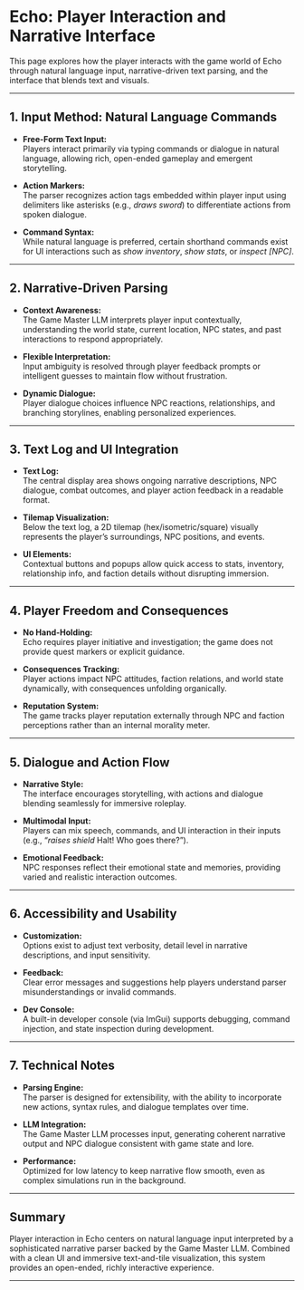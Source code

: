 # Echo: Player Interaction and Narrative Interface

This page explores how the player interacts with the game world of Echo through natural language input, narrative-driven text parsing, and the interface that blends text and visuals.

---

## 1. Input Method: Natural Language Commands

- **Free-Form Text Input:**  
  Players interact primarily via typing commands or dialogue in natural language, allowing rich, open-ended gameplay and emergent storytelling.

- **Action Markers:**  
  The parser recognizes action tags embedded within player input using delimiters like asterisks (e.g., *draws sword*) to differentiate actions from spoken dialogue.

- **Command Syntax:**  
  While natural language is preferred, certain shorthand commands exist for UI interactions such as *show inventory*, *show stats*, or *inspect [NPC]*.

---

## 2. Narrative-Driven Parsing

- **Context Awareness:**  
  The Game Master LLM interprets player input contextually, understanding the world state, current location, NPC states, and past interactions to respond appropriately.

- **Flexible Interpretation:**  
  Input ambiguity is resolved through player feedback prompts or intelligent guesses to maintain flow without frustration.

- **Dynamic Dialogue:**  
  Player dialogue choices influence NPC reactions, relationships, and branching storylines, enabling personalized experiences.

---

## 3. Text Log and UI Integration

- **Text Log:**  
  The central display area shows ongoing narrative descriptions, NPC dialogue, combat outcomes, and player action feedback in a readable format.

- **Tilemap Visualization:**  
  Below the text log, a 2D tilemap (hex/isometric/square) visually represents the player’s surroundings, NPC positions, and events.

- **UI Elements:**  
  Contextual buttons and popups allow quick access to stats, inventory, relationship info, and faction details without disrupting immersion.

---

## 4. Player Freedom and Consequences

- **No Hand-Holding:**  
  Echo requires player initiative and investigation; the game does not provide quest markers or explicit guidance.

- **Consequences Tracking:**  
  Player actions impact NPC attitudes, faction relations, and world state dynamically, with consequences unfolding organically.

- **Reputation System:**  
  The game tracks player reputation externally through NPC and faction perceptions rather than an internal morality meter.

---

## 5. Dialogue and Action Flow

- **Narrative Style:**  
  The interface encourages storytelling, with actions and dialogue blending seamlessly for immersive roleplay.

- **Multimodal Input:**  
  Players can mix speech, commands, and UI interaction in their inputs (e.g., “*raises shield* Halt! Who goes there?”).

- **Emotional Feedback:**  
  NPC responses reflect their emotional state and memories, providing varied and realistic interaction outcomes.

---

## 6. Accessibility and Usability

- **Customization:**  
  Options exist to adjust text verbosity, detail level in narrative descriptions, and input sensitivity.

- **Feedback:**  
  Clear error messages and suggestions help players understand parser misunderstandings or invalid commands.

- **Dev Console:**  
  A built-in developer console (via ImGui) supports debugging, command injection, and state inspection during development.

---

## 7. Technical Notes

- **Parsing Engine:**  
  The parser is designed for extensibility, with the ability to incorporate new actions, syntax rules, and dialogue templates over time.

- **LLM Integration:**  
  The Game Master LLM processes input, generating coherent narrative output and NPC dialogue consistent with game state and lore.

- **Performance:**  
  Optimized for low latency to keep narrative flow smooth, even as complex simulations run in the background.

---

## Summary

Player interaction in Echo centers on natural language input interpreted by a sophisticated narrative parser backed by the Game Master LLM. Combined with a clean UI and immersive text-and-tile visualization, this system provides an open-ended, richly interactive experience.

---
